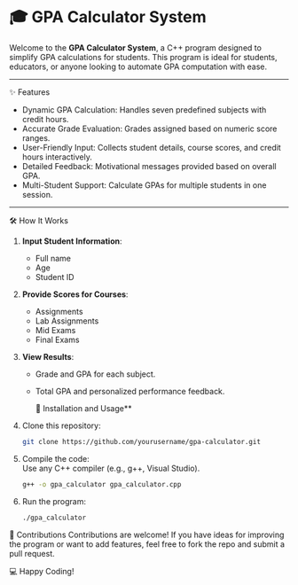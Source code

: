 # 🎓 GPA Calculator System  

Welcome to the **GPA Calculator System**, a C++ program designed to simplify GPA calculations for students. This program is ideal for students, educators, or anyone looking to automate GPA computation with ease.  

---

   ✨ Features
- Dynamic GPA Calculation: Handles seven predefined subjects with credit hours.  
- Accurate Grade Evaluation: Grades assigned based on numeric score ranges.  
- User-Friendly Input: Collects student details, course scores, and credit hours interactively.  
- Detailed Feedback: Motivational messages provided based on overall GPA.  
- Multi-Student Support: Calculate GPAs for multiple students in one session.  

---

   🛠️ How It Works
1. **Input Student Information**:  
   - Full name  
   - Age  
   - Student ID  

2. **Provide Scores for Courses**:  
   - Assignments  
   - Lab Assignments  
   - Mid Exams  
   - Final Exams  

3. **View Results**:  
   - Grade and GPA for each subject.  
   - Total GPA and personalized performance feedback.
     
     🔧 Installation and Usage**  
1. Clone this repository:  
   ```bash
   git clone https://github.com/yourusername/gpa-calculator.git
   ```
2. Compile the code:  
   Use any C++ compiler (e.g., g++, Visual Studio).  
   ```bash
   g++ -o gpa_calculator gpa_calculator.cpp
   ```  
3. Run the program:  
   ```bash
   ./gpa_calculator
   ```
   
  🤝 Contributions
Contributions are welcome! If you have ideas for improving the program or want to add features, feel free to fork the repo and submit a pull request.  

💻 Happy Coding!

